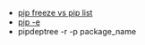 - [pip freeze vs pip list](https://stackoverflow.com/a/33207042/)
- [pip -e](https://stackoverflow.com/a/59667164/)
- pipdeptree -r -p package_name
